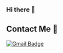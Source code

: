 ### Hi there 👋


##  Contact Me :speech_balloon:
 [![Gmail Badge](https://img.shields.io/badge/-ashwanicena5@gmail.com-c14438?style=flat-square&logo=Gmail&logoColor=white&link=mailto:marcelolamas19@gmail.com)](mailto:marcelolamas19@gmail.com) 

<!--
**samuk16/samuk16** is a ✨ _special_ ✨ repository because its `README.md` (this file) appears on your GitHub profile.

Here are some ideas to get you started:

- 🔭 I’m currently working on ...
- 🌱 I’m currently learning ...
- 👯 I’m looking to collaborate on ...
- 🤔 I’m looking for help with ...
- 💬 Ask me about ...
- 📫 How to reach me: ...
- 😄 Pronouns: ...
- ⚡ Fun fact: ...
-->
